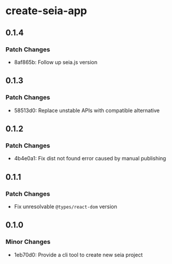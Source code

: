 # create-seia-app

## 0.1.4

### Patch Changes

- 8af865b: Follow up seia.js version

## 0.1.3

### Patch Changes

- 58513d0: Replace unstable APIs with compatible alternative

## 0.1.2

### Patch Changes

- 4b4e0a1: Fix dist not found error caused by manual publishing

## 0.1.1

### Patch Changes

- Fix unresolvable `@types/react-dom` version

## 0.1.0

### Minor Changes

- 1eb70d0: Provide a cli tool to create new seia project
